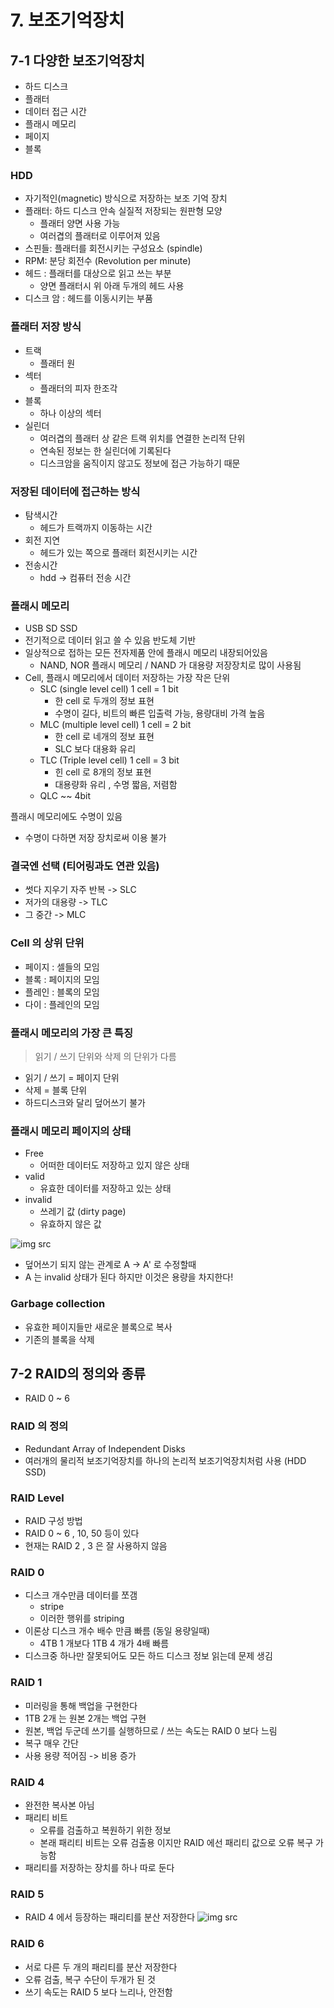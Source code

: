 # 7. 보조기억장치
## 7-1 다양한 보조기억장치
- 하드 디스크
- 플래터
- 데이터 접근 시간
- 플래시 메모리
- 페이지
- 블록

### HDD
- 자기적인(magnetic) 방식으로 저장하는 보조 기억 장치
- 플래터: 하드 디스크 안속 실질적 저장되는 원판형 모양
  - 플래터 양면 사용 가능
  - 여러겹의 플래터로 이루어져 있음
- 스핀들: 플래터를 회전시키는 구성요소 (spindle)
- RPM: 분당 회전수 (Revolution per minute)
- 헤드 : 플래터를 대상으로 읽고 쓰는 부분
  - 양면 플래터시 위 아래 두개의 헤드 사용
- 디스크 암 : 헤드를 이동시키는 부품

### 플래터 저장 방식
- 트랙
  - 플래터 원
- 섹터
  - 플래터의 피자 한조각 
- 블록
  - 하나 이상의 섹터
- 실린더
  - 여러겹의 플래터 상 같은 트랙 위치를 연결한 논리적 단위
  - 연속된 정보는 한 실린더에 기록된다
  - 디스크암을 움직이지 않고도 정보에 접근 가능하기 때문

### 저장된 데이터에 접근하는 방식
- 탐색시간
  - 헤드가 트랙까지 이동하는 시간
- 회전 지연
  - 헤드가 있는 쪽으로 플래터 회전시키는 시간
- 전송시간
  - hdd -> 컴퓨터 전송 시간

### 플래시 메모리
- USB SD SSD
- 전기적으로 데이터 읽고 쓸 수 있음 반도체 기반
- 일상적으로 접하는 모든 전자제품 안에 플래시 메모리 내장되어있음
  - NAND, NOR 플래시 메모리 / NAND 가 대용량 저장장치로 많이 사용됨
- Cell, 플래시 메모리에서 데이터 저장하는 가장 작은 단위
  - SLC (single level cell) 1 cell = 1 bit 
    - 한 cell 로 두개의 정보 표현
    - 수명이 길다, 비트의 빠른 입출력 가능, 용량대비 가격 높음
  - MLC (multiple level cell) 1 cell = 2 bit
    -  한 cell 로 네개의 정보 표현
    - SLC 보다 대용화 유리
  - TLC (Triple level cell) 1 cell = 3 bit
    - 힌 cell 로 8개의 정보 표현
    - 대용량화 유리 , 수명 짧음, 저렴함
  - QLC ~~ 4bit

플래시 메모리에도 수명이 있음
- 수명이 다하면 저장 장치로써 이용 불가

### 결국엔 선택 (티어링과도 연관 있음)
- 썻다 지우기 자주 반복 -> SLC
- 저가의 대용량 -> TLC
- 그 중간 -> MLC

### Cell 의 상위 단위

- 페이지 : 셀들의 모임
- 블록 : 페이지의 모임
- 플레인 : 블록의 모임
- 다이 : 플레인의 모임

### 플래시 메모리의 가장 큰 특징

> 읽기 / 쓰기 단위와 삭제 의 단위가 다름

- 읽기 / 쓰기 = 페이지 단위
- 삭제 = 블록 단위
- 하드디스크와 달리 덮어쓰기 불가

### 플래시 메모리 페이지의 상태

- Free
  - 어떠한 데이터도 저장하고 있지 않은 상태
- valid
  - 유효한 데이터를 저장하고 있는 상태
- invalid
  - 쓰레기 값 (dirty page)
  - 유효하지 않은 값

![img src](https://user-images.githubusercontent.com/49462767/225078308-f7f23168-fe41-47a5-b8bc-a740fb016c47.png)


- 덮어쓰기 되지 않는 관계로 A -> A' 로 수정할때
- A 는 invalid 상태가 된다 하지만 이것은 용량을 차지한다!

### Garbage collection

- 유효한 페이지들만 새로운 블록으로 복사
- 기존의 블록을 삭제

## 7-2 RAID의 정의와 종류

- RAID 0 ~ 6

### RAID 의 정의
- Redundant Array of Independent Disks
- 여러개의 물리적 보조기억장치를 하나의 논리적 보조기억장치처럼 사용 (HDD SSD)

### RAID Level

- RAID 구성 방법
- RAID 0 ~ 6 , 10, 50 등이 있다
- 현재는 RAID 2 , 3 은 잘 사용하지 않음

### RAID 0

- 디스크 개수만큼 데이터를 쪼갬
  - stripe
  - 이러한 행위를 striping
- 이론상 디스크 개수 배수 만큼 빠름 (동일 용량일때)
  - 4TB 1 개보다  1TB 4 개가 4배 빠름
- 디스크중 하나만 잘못되어도 모든 하드 디스크 정보 읽는데 문제 생김


### RAID 1

- 미러링을 통해 백업을 구현한다
- 1TB 2개 는 원본 2개는 백업 구현
- 원본, 백업 두군데 쓰기를 실행하므로 / 쓰는 속도는 RAID 0 보다 느림
- 복구 매우 간단
- 사용 용량 적어짐 -> 비용 증가


### RAID 4

- 완전한 복사본 아님
- 패리티 비트
  - 오류를 검출하고 복원하기 위한 정보
  - 본래 패리티 비트는 오류 검출용 이지만 RAID 에선 패리티 값으로 오류 복구 가능함
- 패리티를 저장하는 장치를 하나 따로 둔다

### RAID 5
- RAID 4 에서 등장하는 패리티를 분산 저장한다
![img src](https://user-images.githubusercontent.com/49462767/225084959-8c7fbab1-8631-415a-9de9-9f94fa8f6277.png)


### RAID 6
- 서로 다른 두 개의 패리티를 분산 저장한다
- 오류 검출, 복구 수단이 두개가 된 것
- 쓰기 속도는 RAID 5 보다 느리나, 안전함


